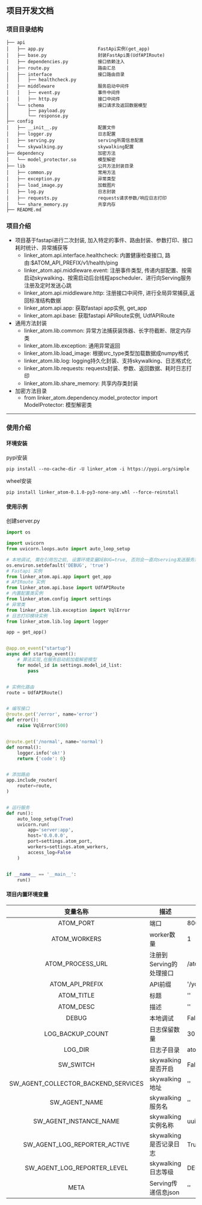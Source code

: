 ## 项目开发文档

### 项目目录结构

```
├── api
│   ├── app.py                    FastApi实例(get_app)
│   ├── base.py                   封装FastApi类(UdfAPIRoute)
│   ├── dependencies.py           接口依赖注入
│   ├── route.py                  路由汇总
│   ├── interface                 接口路由目录
│   │   ├── healthcheck.py
│   ├── middleware                服务启动中间件
│   │   ├── event.py              事件中间件
│   │   ├── http.py               接口中间件
│   └── schema                    接口请求及返回数据模型
│       ├── payload.py
│       └── response.py
├── config                        
│   ├── __init__.py               配置文件
│   ├── logger.py                 日志配置
│   ├── serving.py                serving所需信息配置
│   └── skywalking.py             skywalking配置
├── dependency                    加密方法
│   └── model_protector.so        模型解密
├── lib                           公共方法封装目录
│   ├── common.py                 常用方法
│   ├── exception.py              异常类型
│   ├── load_image.py             加载图片
│   ├── log.py                    日志封装
│   ├── requests.py               requests请求参数/响应日志打印
│   └── share_memory.py           共享内存
├── README.md
```

### 项目介绍

- 项目基于fastapi进行二次封装, 加入特定的事件、路由封装、参数打印、接口耗时统计、异常捕获等
    - linker_atom.api.interface.healthcheck: 内置健康检查接口, 路由:$ATOM_API_PREFIX/v1/health/ping
    - linker_atom.api.middleware.event: 注册事件类型, 传递内部配置、按需启动skywalking、按需启动后台线程apscheduler、进行向Serving服务注册及定时发送心跳
    - linker_atom.api.middleware.http: 注册接口中间件, 进行全局异常捕获,返回标准结构数据
    - linker_atom.api.app: 获取fastapi app实例, get_app
    - linker_atom.api.base: 获取fastapi APIRoute实例, UdfAPIRoute
- 通用方法封装
    - linker_atom.lib.common: 异常方法捕获装饰器、长字符截断、限定内存类
    - linker_atom.lib.exception: 通用异常返回
    - linker_atom.lib.load_image: 根据src_type类型加载数据成numpy格式
    - linker_atom.lib.log: logging持久化封装、支持skywalking、日志格式化
    - linker_atom.lib.requests: requests封装、参数、返回数据、耗时日志打印
    - linker_atom.lib.share_memory: 共享内存类封装
- 加密方法目录
    - from linker_atom.dependency.model_protector import ModelProtector: 模型解密类

---

### 使用介绍

#### 环境安装

pypi安装

```shell
pip install --no-cache-dir -U linker_atom -i https://pypi.org/simple 
```

wheel安装

```shell
pip install linker_atom-0.1.0-py3-none-any.whl --force-reinstall
```

#### 使用示例

创建server.py

```python
import os

import uvicorn
from uvicorn.loops.auto import auto_loop_setup

# 本地调试, 需在引用包之前, 设置环境变量DEBUG=true, 否则会一直向serving发送服务注册信息
os.environ.setdefault('DEBUG', 'true')
# Fastapi 实例
from linker_atom.api.app import get_app
# APIRoute 实例
from linker_atom.api.base import UdfAPIRoute
# 内置配置类实例
from linker_atom.config import settings
# 异常类
from linker_atom.lib.exception import VqlError
# 日志打印模块实例
from linker_atom.lib.log import logger

app = get_app()


@app.on_event("startup")
async def startup_event():
    # 算法实现,在服务启动前加载解密模型
    for model_id in settings.model_id_list:
        pass


# 实例化路由
route = UdfAPIRoute()


# 编写接口
@route.get('/error', name='error')
def error():
    raise VqlError(500)


@route.get('/normal', name='normal')
def normal():
    logger.info('ok!')
    return {'code': 0}


# 添加路由
app.include_router(
    router=route,
)


# 运行服务
def run():
    auto_loop_setup(True)
    uvicorn.run(
        app='server:app',
        host='0.0.0.0',
        port=settings.atom_port,
        workers=settings.atom_workers,
        access_log=False
    )


if __name__ == '__main__':
    run()

```

#### 项目内置环境变量

|                变量名称                 | 描述               | 默认值           |
|:-----------------------------------:|------------------|---------------|
|              ATOM_PORT              | 端口               | 8000          |
|            ATOM_WORKERS             | worker数量         | 1             |
|          ATOM_PROCESS_URL           | 注册到Serving的处理接口  | /atom/process |
|           ATOM_API_PREFIX           | API前缀            | '/yolo'       |
|             ATOM_TITLE              | 标题               | ''            |
|              ATOM_DESC              | 描述               | ''            |
|                DEBUG                | 本地调试             | False         |
|          LOG_BACKUP_COUNT           | 日志保留数量           | 30            |
|               LOG_DIR               | 日志子目录            | atom          |
|              SW_SWITCH              | skywalking是否开启   | False         |
| SW_AGENT_COLLECTOR_BACKEND_SERVICES | skywalking地址     | ''            |
|            SW_AGENT_NAME            | skywalking服务名    | ''            |
|       SW_AGENT_INSTANCE_NAME        | skywalking实例名称   | uuid          |
|    SW_AGENT_LOG_REPORTER_ACTIVE     | skywalking是否记录日志 | True          |
|     SW_AGENT_LOG_REPORTER_LEVEL     | skywalking日志等级   | DEBUG         |
|                META                 | Serving传递信息json  | ''            |
